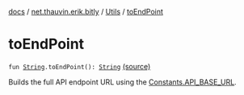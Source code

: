 [docs](../../index.md) / [net.thauvin.erik.bitly](../index.md) / [Utils](index.md) / [toEndPoint](./to-end-point.md)

# toEndPoint

`fun `[`String`](https://kotlinlang.org/api/latest/jvm/stdlib/kotlin/-string/index.html)`.toEndPoint(): `[`String`](https://kotlinlang.org/api/latest/jvm/stdlib/kotlin/-string/index.html) [(source)](https://github.com/ethauvin/bitly-shorten/tree/master/src/main/kotlin/net/thauvin/erik/bitly/Utils.kt#L170)

Builds the full API endpoint URL using the [Constants.API_BASE_URL](../-constants/-a-p-i_-b-a-s-e_-u-r-l.md).


